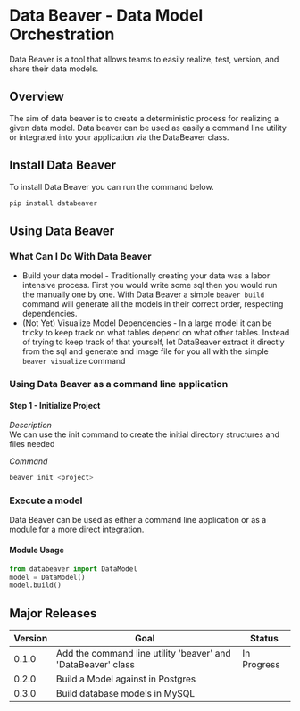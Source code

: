 # Data Beaver - Data Model Orchestration
Data Beaver is a tool that allows teams to easily realize, test, version, and share their data models. 

## Overview
The aim of data beaver is to create a deterministic process for realizing a given data model.
Data beaver can be used as easily a command line utility or integrated into your application via the DataBeaver class. 
 
## Install Data Beaver
To install Data Beaver you can run the command below.
```bash
pip install databeaver
```

## Using Data Beaver
### What Can I Do With Data Beaver
* Build your data model - Traditionally creating your data was a labor intensive process. First you would write some sql
then you would run the manually one by one. With Data Beaver a simple `beaver build` command will generate all the models
in their correct order, respecting dependencies. 
* (Not Yet) Visualize Model Dependencies - In a large model it can be tricky to keep track on what tables depend on what
other tables. Instead of trying to keep track of that yourself, let DataBeaver extract it directly from the sql and generate
and image file for you all with the simple `beaver visualize` command
  
### Using Data Beaver as a command line application
#### Step 1 - Initialize Project
*Description*<br>
We can use the init command to create the initial directory structures and files needed 

*Command* 
```bash
beaver init <project>
```


### Execute a model 
Data Beaver can be used as either a command line application or as a module for a more direct integration. 
#### Module Usage
```python
from databeaver import DataModel
model = DataModel()
model.build()
```



## Major Releases
| Version | Goal |Status|
|---------|----------------------------------------------------------|------|
|0.1.0    | Add the command line utility 'beaver' and 'DataBeaver' class |In Progress|
|0.2.0    | Build a Model against in Postgres                        ||
|0.3.0    | Build database models in MySQL                           ||
